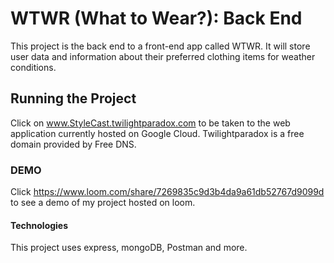 # WTWR (What to Wear?): Back End

This project is the back end to a front-end app called WTWR. It will store user data and information about their preferred clothing items for weather conditions.

## Running the Project

Click on www.StyleCast.twilightparadox.com to be taken to the web application currently hosted on Google Cloud. Twilightparadox is a free domain provided by Free DNS.

### DEMO

Click https://www.loom.com/share/7269835c9d3b4da9a61db52767d9099d to see a demo of my project hosted on loom.

#### Technologies

This project uses express, mongoDB, Postman and more.


